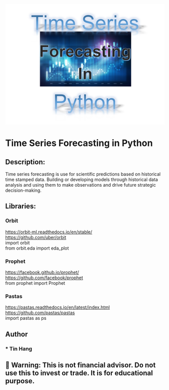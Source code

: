 <img src="Time_Series.PNG">

# Time Series Forecasting in Python

## Description:  
Time series forecasting is use for scientific predictions based on historical time stamped data. Building or developing models through historical data analysis and using them to make observations and drive future strategic decision-making.  

## Libraries:  
  
### Orbit  
https://orbit-ml.readthedocs.io/en/stable/  
https://github.com/uber/orbit  
import orbit  
from orbit.eda import eda_plot    

### Prophet  
https://facebook.github.io/prophet/  
https://github.com/facebook/prophet  
from prophet import Prophet  

### Pastas  
https://pastas.readthedocs.io/en/latest/index.html  
https://github.com/pastas/pastas  
import pastas as ps  

## Author  
### * Tin Hang  

## 🔴 Warning: This is not financial advisor.  Do not use this to invest or trade. It is for educational purpose.  

